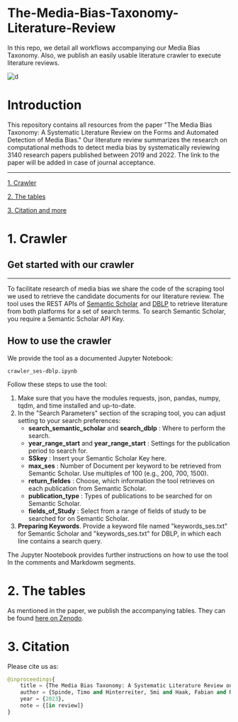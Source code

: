 # The-Media-Bias-Taxonomy-Literature-Review
In this repo, we detail all workflows accompanying our Media Bias Taxonomy. Also, we publish an easily usable literature crawler to execute literature reviews. 

![d](figures/transparent.png)

# Introduction
This repository contains all resources from the paper "The Media Bias Taxonomy: A Systematic Literature Review on the Forms and Automated Detection of Media Bias." Our literature review summarizes the research on computational methods to detect media bias by systematically reviewing 3140 research papers published between 2019 and 2022. The link to the paper will be added in case of journal acceptance. 

___

[1. Crawler](#1-crawler)
   
[2. The tables](#2-tables)

[3. Citation and more](#3-more)

# 1. Crawler
## Get started with our crawler
___
To facilitate research of media bias we share the code of the scraping tool we used to retrieve the candidate documents for our literature review. The tool uses the REST APIs of [Semantic Scholar](https://www.semanticscholar.org/) and [DBLP](https://dblp.org/) to retrieve literature from both platforms for a set of search terms. To search Semantic Scholar, you require a Semantic Scholar API Key.

## How to use the crawler
We provide the tool as a documented Jupyter Notebook:
```
crawler_ses-dblp.ipynb
```


Follow these steps to use the tool:
1. Make sure that you have the modules requests, json, pandas, numpy, tqdm, and time installed and up-to-date.
2. In the "Search Parameters" section of the scraping tool, you can adjust setting to your search preferences:
   - **search_semantic_scholar** and **search_dblp** : Where to perform the search.
   - **year_range_start** and **year_range_start** : Settings for the publication period to search for.
   - **SSkey** : Insert your Semantic Scholar Key here.
   - **max_ses** : Number of Document per keyword to be retrieved from Semantic Scholar. Use multiples of 100 (e.g., 200, 700, 1500).
   - **return_fieldes** : Choose, which information the tool retrieves on each publication from Semantic Scholar.
   - **publication_type** : Types of publications to be searched for on Semantic Scholar.
   - **fields_of_Study** : Select from a range of fields of study to be searched for on Semantic Scholar.
3. **Preparing Keywords**. Provide a keyword file named "keywords_ses.txt" for Semantic Scholar and "keywords_ses.txt" for DBLP, in which each line contains a search query.

The Jupyter Nootebook provides further instructions on how to use the tool In the comments and Markdowm segments.

# 2. The tables
As mentioned in the paper, we publish the accompanying tables. They can be found [here on Zenodo](https://zenodo.org/deposit/7707761).

# 3. Citation
Please cite us as:
```python
@inproceedings{
    title = {The Media Bias Taxonomy: A Systematic Literature Review on the Forms and Automated Detection of Media Bias.},
    author = {Spinde, Timo and Hinterreiter, Smi and Haak, Fabian and Ruas, Terry and Giese, Helge and Meuschke, Norman and Gipp, Bela},
    year = {2023},
    note = {[in review]}
}
```

